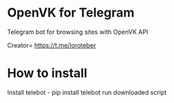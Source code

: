 # OpenVK for Telegram
Telegram bot for browsing sites with OpenVK API

Creator= https://t.me/loroteber

# How to install
Install telebot - pip install telebot
run downloaded script

